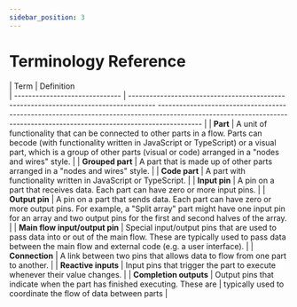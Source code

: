 ```yaml
---
sidebar_position: 3
---
```


# Terminology Reference

| Term                           | Definition                                                                           
| ------------------------------ | ------------------------------------------------------------------------------------- ------------------------------------------------------------------------------------------------------------------------------------------------------------------------ |
| **Part**                       | A unit of functionality that can be connected to other parts in a flow. Parts can becode (with functionality written in JavaScript or TypeScript) or a visual part, which is a group of other parts (visual or code) arranged in a "nodes and wires" style. |
| **Grouped part**               | A part that is made up of other parts arranged in a "nodes and wires" style.         |
| **Code part**                  | A part with functionality written in JavaScript or TypeScript.                       |
| **Input pin**                  | A pin on a part that receives data. Each part can have zero or more input pins.      |
| **Output pin**                 | A pin on a part that sends data. Each part can have zero or more output pins. For example, a "Split array" part might have one input pin for an array and two output pins for the first and second halves of the array.                                   |
| **Main flow input/output pin** | Special input/output pins that are used to pass data into or out of the main flow. These are typically used to pass data between the main flow and external code (e.g. a user interface).                                                |
| **Connection**                 | A link between two pins that allows data to flow from one part to another.           |
| **Reactive inputs**            | Input pins that trigger the part to execute whenever their value changes.            |
| **Completion outputs**         | Output pins that indicate when the part has finished executing. These are            | typically used to coordinate the flow of data between parts                                                                                                             |
